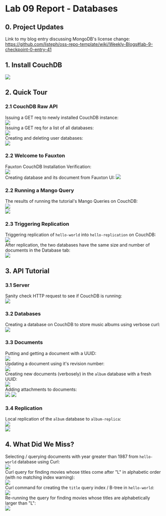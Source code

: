 # Lab 09 Report - Databases

## 0. Project Updates
Link to my blog entry discussing MongoDB's license change: https://github.com/listeph/oss-repo-template/wiki/Weekly-Blogs#lab-9-checkpoint-0-entry-41

## 1. Install CouchDB
![](/labs/lab-09/images/check1-couchdb-install.png)

## 2. Quick Tour

### 2.1 CouchDB Raw API
Issuing a GET req to newly installed CouchDB instance: \
![](/labs/lab-09/images/check2-get-req.png) \
Issuing a GET req for a list of all databases: \
![](/labs/lab-09/images/check2-get-all-dbs.png) \
Creating and deleting user databases: \
![](/labs/lab-09/images/check2-create-delete-dbs.png)

### 2.2 Welcome to Fauxton
Fauxton CouchDB Installation Verification: \
![](/labs/lab-09/images/check2-verify-install.png) \
Creating database and its document from Fauxton UI:
![](/labs/lab-09/images/check2-fauxton-create-db.png)

### 2.2 Running a Mango Query
The results of running the tutorial's Mango Queries on CouchDB: \
![](/labs/lab-09/images/check2-mango-query-pt1.png) \
![](/labs/lab-09/images/check2-mango-query-pt2.png)

### 2.3 Triggering Replication
Triggering replication of `hello-world` into `hello-replication` on CouchDB: \
![](/labs/lab-09/images/check2-replication-pt1.png) \
After replication, the two databases have the same size and number of documents in the Database tab: \
![](/labs/lab-09/images/check2-replication-pt2.png)

## 3. API Tutorial

### 3.1 Server
Sanity check HTTP request to see if CouchDB is running: \
![](/labs/lab-09/images/check3-get-req.png)

### 3.2 Databases
Creating a database on CouchDB to store music albums using verbose curl: \
![](/labs/lab-09/images/check3-create-dbs.png)

### 3.3 Documents
Putting and getting a document with a UUID: \
![](/labs/lab-09/images/check3-put-document.png) \
Updating a document using it's revision number: \
![](/labs/lab-09/images/check3-rev-document.png) \
Creating new documents (verbosely) in the `album` database with a fresh UUID: \
![](/labs/lab-09/images/check3-put-document-verbose.png) \
Adding attachments to documents: \
![](/labs/lab-09/images/check3-attachment.png)
![](/labs/lab-09/images/check3-get-req-after-attachment.png)

### 3.4 Replication
Local replication of the `album` database to `album-replica`: \
![](/labs/lab-09/images/check3-replication-1.png) \
![](/labs/lab-09/images/check3-replication-2.png)

## 4. What Did We Miss?
Selecting / querying documents with year greater than 1987 from `hello-world` database using Curl: \
![](/labs/lab-09/images/check4-query.png) \
Curl query for finding movies whose titles come after "L" in alphabetic order (with no matching index warning): \
![](/labs/lab-09/images/check4-query-2.png) \
Curl command for creating the `title` query index / B-tree in `hello-world`: \
![](/labs/lab-09/images/check4-index.png) \
Re-running the query for finding movies whose titles are alphabetically larger than "L": \
![](/labs/lab-09/images/check4-index-2.png)